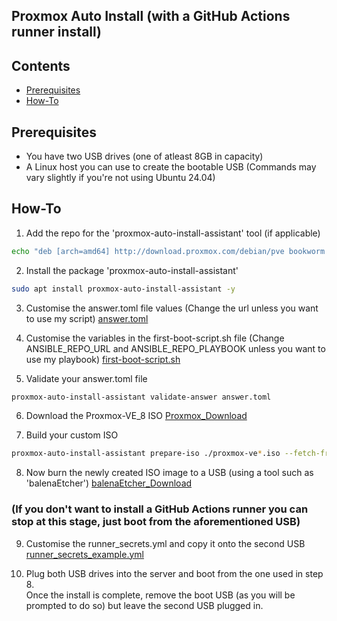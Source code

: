 ## Proxmox Auto Install (with a GitHub Actions runner install)

## Contents
- [Prerequisites](##Prerequisits)
- [How-To](##How-To)

## Prerequisites
- You have two USB drives (one of atleast 8GB in capacity)
- A Linux host you can use to create the bootable USB (Commands may vary slightly if you're not using Ubuntu 24.04)

## How-To
1. Add the repo for the 'proxmox-auto-install-assistant' tool (if applicable)
```sh
echo "deb [arch=amd64] http://download.proxmox.com/debian/pve bookworm pve-no-subscription" > /etc/apt/sources.list.d/pve-install-repo.list
```

2. Install the package 'proxmox-auto-install-assistant'
```sh
sudo apt install proxmox-auto-install-assistant -y 
```

3. Customise the answer.toml file values (Change the url unless you want to use my script)
[answer.toml](https://github.com/tekore/HomeOps/blob/main/Auto-Install/answer.toml)

4. Customise the variables in the first-boot-script.sh file (Change ANSIBLE_REPO_URL and ANSIBLE_REPO_PLAYBOOK unless you want to use my playbook)
[first-boot-script.sh](https://github.com/tekore/HomeOps/blob/main/Auto-Install/first-boot-script.sh)

5. Validate your answer.toml file
```sh
proxmox-auto-install-assistant validate-answer answer.toml
```

6. Download the Proxmox-VE_8 ISO
[Proxmox_Download](https://enterprise.proxmox.com/iso/proxmox-ve_8.4-1.iso)

7. Build your custom ISO
```sh
proxmox-auto-install-assistant prepare-iso ./proxmox-ve*.iso --fetch-from iso --answer-file ./answer.toml
```

8. Now burn the newly created ISO image to a USB (using a tool such as 'balenaEtcher')
[balenaEtcher_Download](https://etcher.balena.io/#download-etcher)

### (If you don't want to install a GitHub Actions runner you can stop at this stage, just boot from the aforementioned USB)
9. Customise the runner_secrets.yml and copy it onto the second USB
[runner_secrets_example.yml](https://github.com/tekore/HomeOps/blob/main/Auto-Install/runner_secrets_example.yml)

10. Plug both USB drives into the server and boot from the one used in step 8.\
Once the install is complete, remove the boot USB (as you will be prompted to do so) but leave the second USB plugged in.